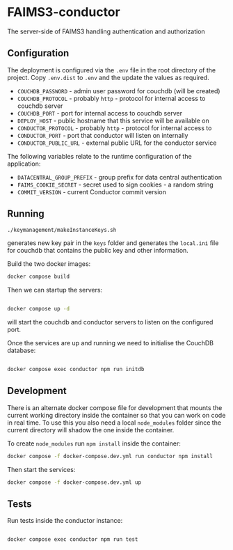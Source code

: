 # FAIMS3-conductor

The server-side of FAIMS3 handling authentication and authorization

## Configuration

The deployment is configured via the `.env` file in the root directory
of the project.   Copy `.env.dist` to `.env` and the update the values
as required.

* `COUCHDB_PASSWORD` - admin user password for couchdb (will be created)
* `COUCHDB_PROTOCOL` - probably `http` - protocol for internal access to couchdb server
* `COUCHDB_PORT` - port for internal access to couchdb server
* `DEPLOY_HOST` - public hostname that this service will be available on
* `CONDUCTOR_PROTOCOL` - probably `http` - protocol for internal access to
* `CONDUCTOR_PORT` - port that conductor will listen on internally
* `CONDUCTOR_PUBLIC_URL` - external public URL for the conductor service

The following variables relate to the runtime configuration of the application:

* `DATACENTRAL_GROUP_PREFIX` - group prefix for data central authentication
* `FAIMS_COOKIE_SECRET` - secret used to sign cookies - a random string
* `COMMIT_VERSION` - current Conductor commit version

## Running

```bash
./keymanagement/makeInstanceKeys.sh
```

generates new key pair in the `keys` folder and generates the `local.ini` file for couchdb
that contains the public key and other information.

Build the two docker images:

```bash
docker compose build
```

Then we can startup the servers:

```bash

docker compose up -d
```

will start the couchdb and conductor servers to listen on the configured port.

Once the services are up and running we need to initialise the CouchDB
database:

```bash

docker compose exec conductor npm run initdb
```

## Development

There is an alternate docker compose file for development that mounts the
current working directory inside the container so that you can work on
code in real time.  To use this you also need a local `node_modules` folder
since the current directory will shadow the one inside the container. 

To create `node_modules` run `npm install` inside the container:

```bash
docker compose -f docker-compose.dev.yml run conductor npm install
```

Then start the services:

```bash
docker compose -f docker-compose.dev.yml up
```


## Tests

Run tests inside the conductor instance:

```bash

docker compose exec conductor npm run test
```
